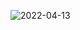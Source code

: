 ![2022-04-13](https://user-images.githubusercontent.com/72658749/163086769-fdfaf5a3-0e1a-42f1-81f3-bf695510c17f.png)
